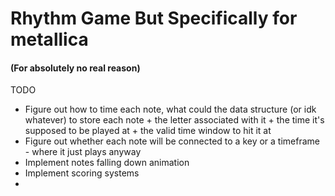 # Rhythm Game But Specifically for metallica
#### (For absolutely no real reason)


TODO
- Figure out how to time each note, what could the data structure (or idk whatever) to store each note + the letter associated with it + the time it's supposed to be played at + the valid time window to hit it at
- Figure out whether each note will be connected to a key or a timeframe - where it just plays anyway
- Implement notes falling down animation
- Implement scoring systems
- 
